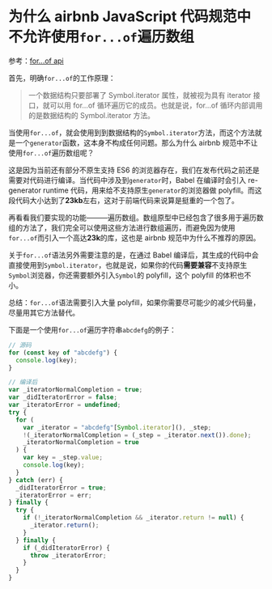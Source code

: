 # 为什么 airbnb JavaScript 代码规范中不允许使用`for...of`遍历数组

参考：[for...of api](http://es6.ruanyifeng.com/#docs/iterator)

首先，明确`for...of`的工作原理：

> 一个数据结构只要部署了 Symbol.iterator 属性，就被视为具有 iterator 接口，就可以用 for...of 循环遍历它的成员。也就是说，for...of 循环内部调用的是数据结构的 Symbol.iterator 方法。

当使用`for...of`，就会使用到到数据结构的`Symbol.iterator`方法，而这个方法就是一个`generator`函数，这本身不构成任何问题。那么为什么 airbnb 规范中不让使用`for...of`遍历数组呢？

这是因为当前还有部分不原生支持 ES6 的浏览器存在，我们在发布代码之前还是需要对代码进行编译。当代码中涉及到`generator`时，Babel 在编译时会引入 re-generator runtime 代码，用来给不支持原生`generator`的浏览器做 polyfill。而这段代码大小达到了**23kb**左右，这对于前端代码来说算是挺重的一个包了。

再看看我们要实现的功能———遍历数组。数组原型中已经包含了很多用于遍历数组的方法了，我们完全可以使用这些方法进行数组遍历，而避免因为使用`for...of`而引入一个高达**23k**的库，这也是 airbnb 规范中为什么不推荐的原因。

关于`for...of`语法另外需要注意的是，在通过 Babel 编译后，其生成的代码中会直接使用到`Symbol.iterator`，也就是说，如果你的代码**需要兼容**不支持原生`Symbol`浏览器，你还需要额外引入`Symbol`的 polyfill，这个 polyfill 的体积也不小。

总结：`for...of`语法需要引入大量 polyfill，如果你需要尽可能少的减少代码量，尽量用其它方法替代。

下面是一个使用`for...of`遍历字符串`abcdefg`的例子：

```javascript
// 源码
for (const key of "abcdefg") {
  console.log(key);
}

// 编译后
var _iteratorNormalCompletion = true;
var _didIteratorError = false;
var _iteratorError = undefined;
try {
  for (
    var _iterator = "abcdefg"[Symbol.iterator](), _step;
    !(_iteratorNormalCompletion = (_step = _iterator.next()).done);
    _iteratorNormalCompletion = true
  ) {
    var key = _step.value;
    console.log(key);
  }
} catch (err) {
  _didIteratorError = true;
  _iteratorError = err;
} finally {
  try {
    if (!_iteratorNormalCompletion && _iterator.return != null) {
      _iterator.return();
    }
  } finally {
    if (_didIteratorError) {
      throw _iteratorError;
    }
  }
}
```
